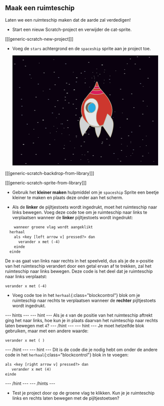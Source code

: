 ## Maak een ruimteschip

Laten we een ruimteschip maken dat de aarde zal verdedigen!

+ Start een nieuw Scratch-project en verwijder de cat-sprite.

[[[generic-scratch-new-project]]]

+ Voeg de `stars` achtergrond en de `spaceship` sprite aan je project toe.
    
    ![screenshot](images/invaders-sprites.png)

[[[generic-scratch-backdrop-from-library]]]

[[[generic-scratch-sprite-from-library]]]

+ Gebruik het **kleiner maken** hulpmiddel om je `spaceship` Sprite een beetje kleiner te maken en plaats deze onder aan het scherm.

+ Als de **linker** de pijltjestoets wordt ingedrukt, moet het ruimteschip naar links bewegen. Voeg deze code toe om je ruimteschip naar links te verplaatsen wanneer de **linker** pijltjestoets wordt ingedrukt:

```blocks
    wanneer groene vlag wordt aangeklikt
  herhaal
    als <key [left arrow v] pressed?> dan
      verander x met (-4)
    einde
  einde
```

De x-as gaat van links naar rechts in het speelveld, dus als je de x-positie van het ruimteschip verandert door een getal ervan af te trekken, zal het ruimteschip naar links bewegen. Deze code is het deel dat je ruimteschip naar links verplaatst:

```blocks
verander x met (-4)
```

+ Voeg code toe in het `herhaal`{:class="blockcontrol"} blok om je ruimteschip naar rechts te verplaatsen wanneer de **rechter** pijltjestoets wordt ingedrukt.

--- hints --- --- hint --- Als je `4` van de positie van het ruimteschip aftrekt ging het naar links, hoe kun je in plaats daarvan het ruimteschip naar rechts laten bewegen met `4`? --- /hint --- --- hint --- Je moet hetzelfde blok gebruiken, maar met een andere waarde:

```blocks
verander x met ( )
```

--- /hint --- --- hint --- Dit is de code die je nodig hebt om onder de andere code in het `herhaal`{:class="blockcontrol"} blok in te voegen:

```blocks
als <key [right arrow v] pressed?> dan
   verander x met (4)
einde
```

--- /hint --- --- /hints ---

+ Test je project door op de groene vlag te klikken. Kun je je ruimteschip links en rechts laten bewegen met de pijltjestoetsen?
